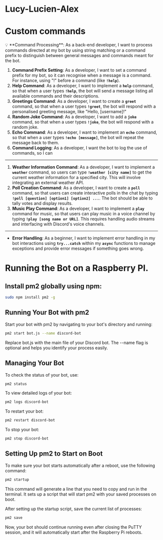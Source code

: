 # Lucy-Lucien-Alex

# Custom commands

<aside>
💡 **Command Processing**: As a back-end developer, I want to process commands directed at my bot by using string matching or a command prefix to distinguish between general messages and commands meant for the bot.

</aside>

1. **Command Prefix Setting**: As a developer, I want to set a command prefix for my bot, so it can recognise when a message is a command. For instance, using "!" before a command (like **`!help`**).
2. **Help Command**: As a developer, I want to implement a **`help`** command, so that when a user types **`!help`**, the bot will send a message listing all available commands and their descriptions.
3. **Greetings Command**: As a developer, I want to create a **`greet`** command, so that when a user types **`!greet`**, the bot will respond with a personalised greeting message, like "Hello, [username]!"
4. **Random Joke Command**: As a developer, I want to add a **`joke`** command, so that when a user types **`!joke`**, the bot will respond with a random joke.
5. **Echo Command**: As a developer, I want to implement an **`echo`** command, so that when a user types **`!echo [message]`**, the bot will repeat the message back to them.
6. **Command Logging**: As a developer, I want the bot to log the use of commands, so I can

---

1. **Weather Information Command**: As a developer, I want to implement a **`weather`** command, so users can type **`!weather [city name]`** to get the current weather information for a specified city. This will involve integrating an external weather API.
2. **Poll Creation Command**: As a developer, I want to create a **`poll`** command, so that users can create interactive polls in the chat by typing **`!poll [question] [option1] [option2] ...`**. The bot should be able to tally votes and display results.
3. **Music Play Command**: As a developer, I want to implement a **`play`** command for music, so that users can play music in a voice channel by typing **`!play [song name or URL]`**. This requires handling audio streams and interfacing with Discord's voice channels.

---

- **Error Handling**: As a beginner, I want to implement error handling in my bot interactions using **`try...catch`** within my **`async`** functions to manage exceptions and provide error messages if something goes wrong.

# Running the Bot on a Raspberry PI.

## Install pm2 globally using npm:

```bash
sudo npm install pm2 -g
```

## Running Your Bot with pm2

Start your bot with pm2 by navigating to your bot's directory and running:

```bash
pm2 start bot.js --name discord-bot
```

Replace bot.js with the main file of your Discord bot. The --name flag is optional and helps you identify your process easily.

## Managing Your Bot

To check the status of your bot, use:

```bash
pm2 status
```

To view detailed logs of your bot:

```bash
pm2 logs discord-bot
```

To restart your bot:

```bash
pm2 restart discord-bot
```

To stop your bot:

```bash
pm2 stop discord-bot
```

## Setting Up pm2 to Start on Boot

To make sure your bot starts automatically after a reboot, use the following command:

```bash
pm2 startup
```

This command will generate a line that you need to copy and run in the terminal. It sets up a script that will start pm2 with your saved processes on boot.

After setting up the startup script, save the current list of processes:

```bash
pm2 save
```

Now, your bot should continue running even after closing the PuTTY session, and it will automatically start after the Raspberry Pi reboots.
